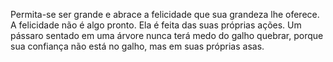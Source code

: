 Permita-se ser grande e abrace a felicidade que sua grandeza lhe oferece. A felicidade não é algo pronto. Ela é feita das suas próprias ações. Um pássaro sentado em uma árvore nunca terá medo do galho quebrar, porque sua confiança não está no galho, mas em suas próprias asas.
